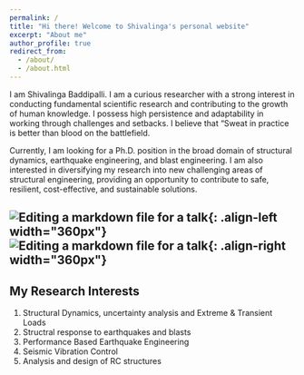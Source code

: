 ```yaml
---
permalink: /
title: "Hi there! Welcome to Shivalinga's personal website"
excerpt: "About me"
author_profile: true
redirect_from: 
  - /about/
  - /about.html
---
```

I am Shivalinga Baddipalli. I am a curious researcher with a strong interest in conducting fundamental scientific research and contributing to the growth of human knowledge. I possess high persistence and adaptability in working through challenges and setbacks. I believe that “Sweat in practice is better than blood on the battlefield. 

Currently, I am looking for a Ph.D. position in the broad domain of structural dynamics, earthquake engineering, and blast engineering. I am also interested in diversifying my research into new challenging areas of structural engineering, providing an opportunity to contribute to safe, resilient, cost-effective, and sustainable solutions.

![Editing a markdown file for a talk](/images/DSC_0231.png){: .align-left width="360px"} 
![Editing a markdown file for a talk](/images/DSC_0235.png){: .align-right width="360px"}
----

My Research Interests
---
1. Structural Dynamics, uncertainty analysis and Extreme & Transient Loads 
1. Structral response to earthquakes and blasts 
1. Performance Based Earthquake Engineering 
1. Seismic Vibration Control 
1. Analysis and design of RC structures
